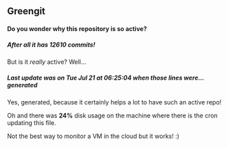## Greengit

#### Do you wonder why this repository is so active?

##### After all it has 12610 commits!

But is it *really* active? Well...

##### Last update was on Tue Jul 21 at 06:25:04 when those lines were... generated

Yes, generated, because it certainly helps a lot to have such an active repo!

Oh and there was **24%** disk usage on the machine
where there is the cron updating this file.

Not the best way to monitor a VM in the cloud but it works! :)
